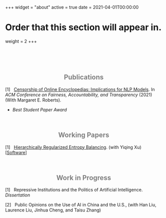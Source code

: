 +++
widget = "about"
active = true
date = 2021-04-01T00:00:00

# Order that this section will appear in.
weight = 2
+++

<br/><br/>
<br/>

<center><h2> <span style="color:grey"> Publications </span> </h2></center>

[1] &nbsp; [Censorship of Online Encyclopedias: Implications for NLP Models](https://doi.org/10.1145/3442188.3445916). In <em>ACM Conference on Fairness, Accountability, and Transparency</em> (2021) (With Margaret E. Roberts).
<ul>
<li> <em>Best Student Paper Award</em> </li>
</ul>


<br/>
<center><h2> <span style="color:grey"> Working Papers </span> </h2></center>

[1] &nbsp; [Hierarchically Regularized Entropy Balancing](https://papers.ssrn.com/sol3/papers.cfm?abstract_id=3807620). (with Yiqing Xu) [[Software](https://github.com/xuyiqing/hbal)]

<br/>
<center><h2> <span style="color:grey"> Work in Progress </span> </h2></center>

[1] &nbsp; Repressive Institutions and the Politics of Artificial Intelligence. <em>Dissertation</em>

[2] &nbsp; Public Opinions on the Use of AI in China and the U.S., (with Han Liu, Laurence Liu, Jinhua Cheng, and Taisu Zhang)